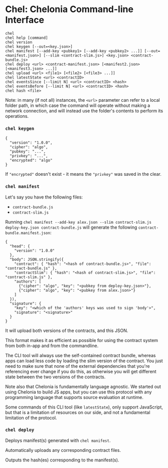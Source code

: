 # Chel: Chelonia Command-line Interface

```
chel
chel help [command]
chel version
chel keygen [--out=<key.json>]
chel manifest [--add-key <pubkey1> [--add-key <pubkey2> ...]] [--out=<manifest.json>] [--slim <contract-slim.js>] <key.json> <contract-bundle.js>
chel deploy <url> <contract-manifest.json> [<manifest2.json> [<manifest3.json> ...]]
chel upload <url> <file1> [<file2> [<file3> ...]]
chel latestState <url> <contractID>
chel eventsSince [--limit N] <url> <contractID> <hash>
chel eventsBefore [--limit N] <url> <contractID> <hash>
chel hash <file>
```

Note: in many (if not all) instances, the `<url>` parameter can refer to a local folder path, in which case the command will operate without making a network connection, and will instead use the folder's contents to perform its operations.

### `chel keygen`

```
{
  "version": "1.0.0",
  "cipher": "algo",
  "pubkey": "...",
  "privkey": "...",
  "encrypted": "algo"
}
```

If `"encrypted"` doesn't exist - it means the `"privkey"` was saved in the clear.


### `chel manifest`

Let's say you have the following files:

- `contract-bundle.js`
- `contract-slim.js`

Running `chel manifest --add-key alex.json --slim contract-slim.js deploy-key.json contract-bundle.js` will generate the following `contract-bundle.manifest.json`:

```
{
  "head": {
    "version": "1.0.0"
  },
  "body": JSON.stringify({
    "contract": { "hash": "<hash of contract-bundle.js>", "file": "contract-bundle.js" },
    "contractSlim": { "hash": "<hash of contract-slim.js>", "file": "contract-slim.js" },
    "authors": [
      {"cipher": "algo", "key": "<pubkey from deploy-key.json>"},
      {"cipher": "algo", "key": "<pubkey from alex.json>"}
    ]
  }),
  "signature": {
    "key": "<which of the 'authors' keys was used to sign 'body'>",
    "signature": "<signature>"
  }
}
```

It will upload both versions of the contracts, and this JSON.

This format makes it as efficient as possible for using the contract system from both in-app and from the commandline.

The CLI tool will always use the self-contained contract bundle, whereas apps can load less code by loading the slim version of the contract. You just need to make sure that none of the external dependencies that you're referencing ever change if you do this, as otherwise you will get different state between the two versions of the contracts.

Note also that Chelonia is fundamentally language agnostic. We started out using Chelonia to build JS apps, but you can use this protocol with any programming language that supports source evaluation at runtime.

Some commands of this CLI tool (like `latestState`), only support JavaScript, but that is a limitation of resources on our side, and not a fundamental limitation of the protocol.

### `chel deploy`

Deploys manifest(s) generated with `chel manifest`.

Automatically uploads any corresponding contract files.

Outputs the hash(es) corresponding to the manifest(s).
